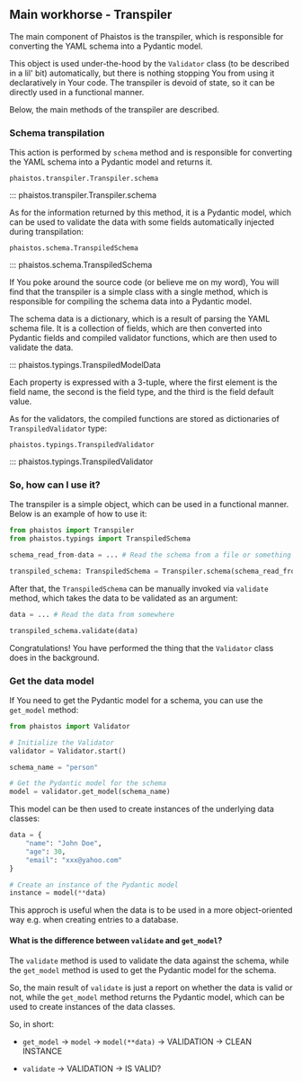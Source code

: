 ## Main workhorse - Transpiler

The main component of Phaistos is the transpiler, which is responsible for converting the YAML schema into a Pydantic model.

This object is used under-the-hood by the `Validator` class (to be described in a lil' bit) automatically, but there is nothing stopping You from using it
declaratively in Your code. The transpiler is devoid of state, so it can
be directly used in a functional manner.

Below, the main methods of the transpiler are described.

### Schema transpilation

This action is performed by `schema` method and is responsible for converting the YAML schema into a Pydantic model and returns it.

`phaistos.transpiler.Transpiler.schema`

::: phaistos.transpiler.Transpiler.schema

As for the information returned by this method, it is a Pydantic model, which can be used to validate the data with some fields automatically injected during transpilation:

`phaistos.schema.TranspiledSchema`

::: phaistos.schema.TranspiledSchema

If You poke around the source code (or believe me on my word), You will find that the transpiler is a simple class with a single method, which is responsible for compiling the schema data into a Pydantic model.

The schema data is a dictionary, which is a result of parsing the YAML schema file. It is a collection of fields, which are then converted into Pydantic fields
and compiled validator functions, which are then used to validate the data.

::: phaistos.typings.TranspiledModelData

Each property is expressed with a 3-tuple, where the first element is the field name, the second is the field type, and the third is the field default value.

As for the validators, the compiled functions are stored as dictionaries of `TranspiledValidator` type:

`phaistos.typings.TranspiledValidator`

::: phaistos.typings.TranspiledValidator

### So, how can I use it?

The transpiler is a simple object, which can be used in a functional manner. Below is an example of how to use it:

```python
from phaistos import Transpiler
from phaistos.typings import TranspiledSchema

schema_read_from-data = ... # Read the schema from a file or something

transpiled_schema: TranspiledSchema = Transpiler.schema(schema_read_from_data)
```

After that, the `TranspiledSchema` can be manually invoked via `validate` method,
which takes the data to be validated as an argument:

```python
data = ... # Read the data from somewhere

transpiled_schema.validate(data)
```

Congratulations! You have performed the thing that the `Validator` class does
in the background.

### Get the data model

If You need to get the Pydantic model for a schema, you can use the `get_model` method:

```python
from phaistos import Validator

# Initialize the Validator
validator = Validator.start()

schema_name = "person"

# Get the Pydantic model for the schema
model = validator.get_model(schema_name)
```

This model can be then used to create instances of the underlying data classes:

```python
data = {
    "name": "John Doe",
    "age": 30,
    "email": "xxx@yahoo.com"
}

# Create an instance of the Pydantic model
instance = model(**data)
```

This approch is useful when the data is to be used in a more object-oriented way e.g. when creating entries to a database.

#### What is the difference between `validate` and `get_model`?

The `validate` method is used to validate the data against the schema, while the `get_model` method is used to get the Pydantic model for the schema.

So, the main result of `validate` is just a report on whether the data is valid or not, while the `get_model` method returns the Pydantic model, which can be used to create instances of the data classes.

So, in short:

* `get_model` -> `model` -> `model(**data)` -> VALIDATION -> CLEAN INSTANCE

* `validate` -> VALIDATION -> IS VALID?
